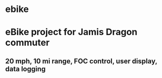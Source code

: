 # ebike

eBike project for Jamis Dragon commuter
=======

20 mph, 10 mi range, FOC control, user display, data logging
-------
